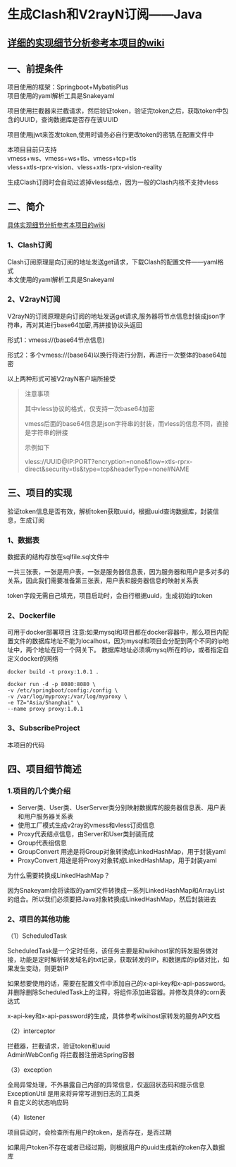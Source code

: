 # 生成Clash和V2rayN订阅——Java

## [详细的实现细节分析参考本项目的wiki](https://github.com/xqzp486/ClashSubscribe/wiki)

## 一、前提条件
项目使用的框架：Springboot+MybatisPlus<br/>
项目使用的yaml解析工具是Snakeyaml<br/>

项目使用拦截器来拦截请求，然后验证token，验证完token之后，获取token中包含的UUID，查询数据库是否存在该UUID<br/>

项目使用jjwt来签发token,使用时请务必自行更改token的密钥,在配置文件中

本项目目前只支持<br/>
vmess+ws、vmess+ws+tls、vmess+tcp+tls<br/>
vless+xtls-rprx-vision、vless+xtls-rprx-vision-reality<br/>

生成Clash订阅时会自动过滤掉vless结点，因为一般的Clash内核不支持vless

## 二、简介
[具体实现细节分析参考本项目的wiki](https://github.com/xqzp486/ClashSubscribe/wiki)

### 1、Clash订阅

Clash订阅原理是向订阅的地址发送get请求，下载Clash的配置文件——yaml格式<br/>
本文使用的yaml解析工具是Snakeyaml

### 2、V2rayN订阅

V2rayN的订阅原理是向订阅的地址发送get请求,服务器将节点信息封装成json字符串，再对其进行base64加密,再拼接协议头返回

形式1：vmess://(base64节点信息)

形式2：多个vmess://(base64)以换行符进行分割，再进行一次整体的base64加密

以上两种形式可被V2rayN客户端所接受

> 注意事项
>
> 其中vless协议的格式，仅支持一次base64加密
>
> vmess后面的base64信息是json字符串的封装，而vless的信息不同，直接是字符串的拼接
>
> 示例如下
>
> vless://UUID@IP:PORT?encryption=none&flow=xtls-rprx-direct&security=tls&type=tcp&headerType=none#NAME



## 三、项目的实现

验证token信息是否有效，解析token获取uuid，根据uuid查询数据库，封装信息，生成订阅

### 1、数据表
数据表的结构存放在sqlfile.sql文件中

一共三张表，一张是用户表，一张是服务器信息表，因为服务器和用户是多对多的关系，因此我们需要准备第三张表，用户表和服务器信息的映射关系表

token字段无需自己填充，项目启动时，会自行根据uuid，生成初始的token

### 2、Dockerfile
可用于docker部署项目
注意:如果mysql和项目都在docker容器中，那么项目内配置文件的数据库地址不能为localhost，因为mysql和项目会分配到两个不同的ip地址中，两个地址在同一个网关下。
数据库地址必须填mysql所在的ip，或者指定自定义docker的网络

~~~ docker
docker build -t proxy:1.0.1 .

docker run -d -p 8080:8080 \
-v /etc/springboot/config:/config \
-v /var/log/myproxy:/var/log/myproxy \
-e TZ="Asia/Shanghai" \
--name proxy proxy:1.0.1
~~~

### 3、SubscribeProject
本项目的代码

## 四、项目细节简述

### 1.项目的几个类介绍

- Server类、User类、UserServer类分别映射数据库的服务器信息表、用户表和用户服务器关系表
- 使用工厂模式生成v2ray的vmess和vless订阅信息
- Proxy代表结点信息，由Server和User类封装而成
- Group代表组信息
- GroupConvert 用途是将Group对象转换成LinkedHashMap，用于封装yaml
- ProxyConvert 用途是将Proxy对象转成LinkedHashMap，用于封装yaml

为什么需要转换成LinkedHashMap？

因为Snakeyaml会将读取的yaml文件转换成一系列LinkedHashMap和ArrayList的组合。所以我们必须要把Java对象转换成LinkedHashMap，然后封装进去

### 2、项目的其他功能

（1）ScheduledTask

ScheduledTask是一个定时任务，该任务主要是和wikihost家的转发服务做对接，功能是定时解析转发域名的txt记录，获取转发的IP，和数据库的ip做对比，如果发生变动，则更新IP

如果想要使用的话，需要在配置文件中添加自己的x-api-key和x-api-password。并删除删除ScheduledTask上的注释，将组件添加进容器。并修改具体的corn表达式

x-api-key和x-api-password的生成，具体参考wikihost家转发的服务API文档

（2）interceptor

拦截器，拦截请求，验证token和uuid<br/>
AdminWebConfig 将拦截器注册进Spring容器

（3）exception

全局异常处理，不外暴露自己内部的异常信息，仅返回状态码和提示信息<br/>
ExceptionUtil 是用来将异常写进到日志的工具类<br/>
R 自定义的状态响应码

（4）listener

项目启动时，会检查所有用户的token，是否存在，是否过期

如果用户token不存在或者已经过期，则根据用户的uuid生成新的token存入数据库